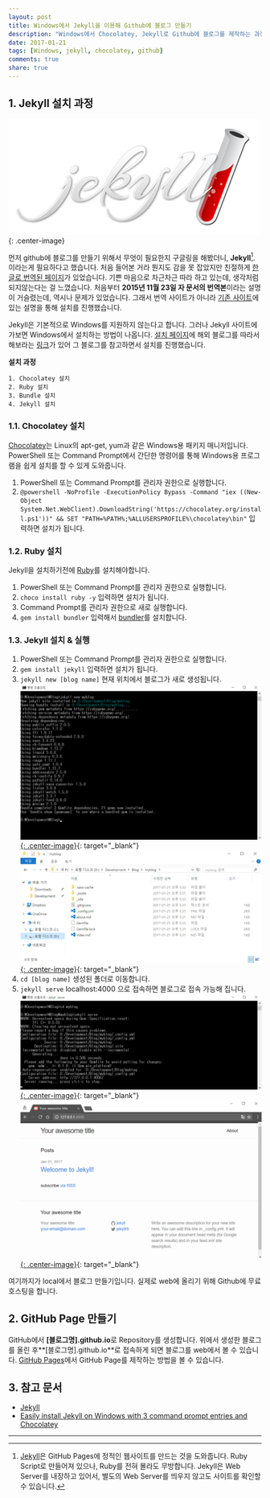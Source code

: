 ```yaml
---
layout: post
title: Windows에서 Jekyll을 이용해 Github에 블로그 만들기
description: "Windows에서 Chocolatey, Jekyll로 Github에 블로그를 제작하는 과정 기술"
date: 2017-01-21
tags: [Windows, jekyll, chocolatey, github]
comments: true
share: true
---
```

## 1. Jekyll 설치 과정
![Jekyll](/images/20170121/jekyll_logo.png){: .center-image}

 먼저 github에 블로그를 만들기 위해서 무엇이 필요한지 구글링을 해봤더니, **Jekyll**[^Jekyll].  이라는게 필요하다고 했습니다. 처음 들어본 거라 뭔지도 감을 못 잡았지만 친절하게 [한글로 번역된 페이지](https://jekyllrb-ko.github.io/)가 있었습니다. 기쁜 마음으로 차근차근 따라 하고 있는데, 생각처럼 되지않는다는 걸 느꼈습니다. 처음부터 **2015년 11월 23일 자 문서의 번역본**이라는 설명이 거슬렸는데, 역시나 문제가 있었습니다. 그래서 번역 사이트가 아니라 [기존 사이트](https://jekyllrb.com/)에 있는 설명을 통해 설치를 진행했습니다.

Jekyll은 기본적으로 Windows를 지원하지 않는다고 합니다. 그러나 Jekyll 사이트에 가보면 Windows에서 설치하는 방법이 나옵니다. [설치 페이지](https://jekyllrb.com/docs/windows/#installation)에 해외 블로그를 따라서 해보라는 [링크](https://davidburela.wordpress.com/2015/11/28/easily-install-jekyll-on-windows-with-3-command-prompt-entries-and-chocolatey/)가 있어 그 블로그를 참고하면서 설치를 진행했습니다.

**설치 과정** 

```
1. Chocolatey 설치  
2. Ruby 설치  
3. Bundle 설치  
4. Jekyll 설치
```

### 1.1. Chocolatey 설치

[Chocolatey](https://chocolatey.org/)는 Linux의 apt-get, yum과 같은 Windows용 패키지 매니저입니다. PowerShell 또는 Command Prompt에서 간단한 명령어를 통해 Windows용 프로그램을 쉽게 설치를 할 수 있게 도와줍니다.

1. PowerShell 또는 Command Prompt를 관리자 권한으로 실행합니다.  
2. ```@powershell -NoProfile -ExecutionPolicy Bypass -Command "iex ((New-Object System.Net.WebClient).DownloadString('https://chocolatey.org/install.ps1'))" && SET "PATH=%PATH%;%ALLUSERSPROFILE%\chocolatey\bin"``` 입력하면 설치가 됩니다.

### 1.2. Ruby 설치

Jekyll을 설치하기전에 [Ruby](https://www.ruby-lang.org/ko/)를 설치해야합니다. 

1. PowerShell 또는 Command Prompt를 관리자 권한으로 실행합니다.  
2. ```choco install ruby -y``` 입력하면 설치가 됩니다.  
3. Command Prompt를 관리자 권한으로 새로 실행합니다.  
4. ```gem install bundler``` 입력해서 [bundler](http://ruby-korea.github.io/bundler-site/)를 설치합니다.

### 1.3. Jekyll 설치 & 실행 

1. PowerShell 또는 Command Prompt를 관리자 권한으로 실행합니다.  
2. ```gem install jekyll``` 입력하면 설치가 됩니다.  
3. ```jekyll new [blog name]``` 현재 위치에서 블로그가 새로 생성됩니다. [![cmd](/images/20170121/new_blog.png){: .center-image}](/images/20170121/new_blog.png){: target="_blank"}[![blog](/images/20170121/blog_folder.png){: .center-image}](/images/20170121/blog_folder.png){: target="_blank"}
4. ```cd [blog name]``` 생성된 폴더로 이동합니다.  
5. ```jekyll serve``` localhost:4000 으로 접속하면 블로그로 접속 가능해 집니다.[![serve](/images/20170121/serve.png){: .center-image}](/images/20170121/serve.png){: target="_blank"}[![local blog](/images/20170121/local_blog.png){: .center-image}](/images/20170121/local_blog.png){: target="_blank"}

여기까지가 local에서 블로그 만들기입니다. 실제로 web에 올리기 위해 Github에 무료 호스팅을 합니다.

## 2. GitHub Page 만들기
GitHub에서 **[블로그명].github.io**로 Repository를 생성합니다. 위에서 생성한 블로그를 올린 후**[블로그명].github.io**로 접속하게 되면 블로그를 web에서 볼 수 있습니다. [GitHub Pages](https://pages.github.com/)에서 GitHub Page를 제작하는 방법을 볼 수 있습니다.

## 3. 참고 문서
- [Jekyll](https://jekyllrb.com/)
- [Easily install Jekyll on Windows with 3 command prompt entries and Chocolatey](https://davidburela.wordpress.com/2015/11/28/easily-install-jekyll-on-windows-with-3-command-prompt-entries-and-chocolatey/)

--- 
 [^Jekyll]: [Jekyll](https://jekyllrb.com/)은 GitHub Pages에 정적인 웹사이트를 만드는 것을 도와줍니다. Ruby Script로 만들어져 있으나, Ruby를 전혀 몰라도 무방합니다. Jekyll은 Web Server를 내장하고 있어서, 별도의 Web Server를 띄우지 않고도 사이트를 확인할 수 있습니다. 